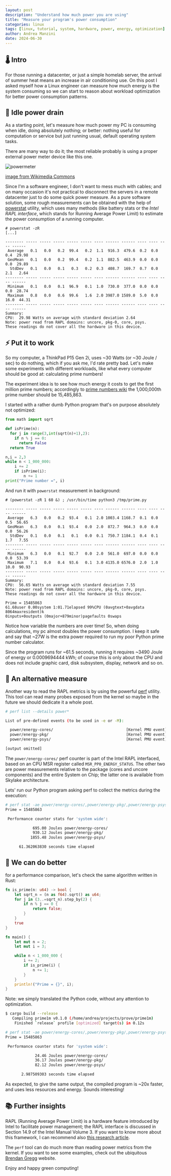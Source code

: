 ```yaml
---
layout: post
description: "Understand how much power you are using"
title: "Measure your program's power consumption"
categories: linux
tags: [linux, tutorial, system, hardware, power, energy, optimization]
author: Andrea Manzini
date: 2024-06-30
---
```


## 🌡️ Intro

For those running a datacenter, or just a simple homelab server, the arrival of summer heat means an increase in air conditioning use. On this post I asked myself how a Linux engineer can measure how much energy is the system consuming so we can start to reason about workload optimization for better power consumption patterns.

## 🔋 Idle power drain

As a starting point, let's measure how much power my PC is consuming when idle, doing absolutely nothing; or better: nothing useful for computation or service but just running usual, default operating system tasks.

There are many way to do it; the most reliable probably is using a proper external power meter device like this one.

![powermeter](https://upload.wikimedia.org/wikipedia/commons/thumb/e/e8/SWR_%26_power_meter_front_view.jpg/640px-SWR_%26_power_meter_front_view.jpg) 

[image from Wikimedia Commons](https://commons.wikimedia.org/wiki/File:SWR_%26_power_meter_front_view.jpg)

Since I'm a software engineer, I don't want to mess much with cables; and on many occasion it's not practical to disconnect the servers in a remote datacenter just to do some quick power measure. As a pure software solution, some rough measurements can be obtained with the help of [powerstat](https://github.com/ColinIanKing/powerstat) utility, which uses many methods (like battery stats or the *Intel RAPL interface*, which stands for Running Average Power Limit) to estimate the power consumption of a running computer.

```
# powerstat -zR
[...]

-------- ----- ----- ----- ----- ----- ---- ------ ------ ---- ---- ---- ------ 
 Average   0.1   0.0   0.2  99.4   0.2  1.1  916.3  479.6  0.2  0.0  0.4  29.98 
 GeoMean   0.1   0.0   0.2  99.4   0.2  1.1  882.5  463.9  0.0  0.0  0.0  29.89 
  StdDev   0.1   0.0   0.1   0.3   0.2  0.3  408.7  169.7  0.7  0.0  2.1   2.64 
-------- ----- ----- ----- ----- ----- ---- ------ ------ ---- ---- ---- ------ 
 Minimum   0.1   0.0   0.1  96.9   0.1  1.0  730.0  377.0  0.0  0.0  0.0  28.74 
 Maximum   0.8   0.0   0.6  99.6   1.6  2.0 3987.0 1589.0  5.0  0.0 16.0  44.31 
-------- ----- ----- ----- ----- ----- ---- ------ ------ ---- ---- ---- ------ 
Summary:
CPU:  29.98 Watts on average with standard deviation 2.64  
Note: power read from RAPL domains: uncore, pkg-0, core, psys.
These readings do not cover all the hardware in this device.
```

## ⚡ Put it to work

So my computer, a ThinkPad P15 Gen 2i, uses ~30 Watts (or ~30 Joule / sec) to do nothing, which if you ask me, I'd rate pretty bad. Let's make some experiments with different workloads, like what every computer should be good at: calculating prime numbers!

The experiment idea is to see how much energy it costs to get the first million prime numbers; accordingly to [prime numbers wiki](https://prime-numbers.fandom.com/) the 1,000,000th prime number should be 15,485,863.

I started with a rather dumb Python program that's on purpose absolutely not optimized:

```python
from math import sqrt

def isPrime(n):
  for j in range(3,int(sqrt(n)+1),2):
    if n % j == 0:
      return False
  return True

n,i = 2,3
while n < 1_000_000:
    i += 2
    if isPrime(i):
        n += 1
print("Prime number =", i)
```

And run it with `powerstat` measurement in background:


```
# (powerstat -zR 1 60 &) ; /usr/bin/time python3 /tmp/prime.py
```

```
-------- ----- ----- ----- ----- ----- ---- ------ ------ ---- ---- ---- ------ 
 Average   6.3   0.0   0.2  93.4   0.1  2.0 1003.4 1168.7  0.1  0.0  0.5  56.65 
 GeoMean   6.3   0.0   0.1  93.4   0.0  2.0  872.7  964.3  0.0  0.0  0.0  56.26 
  StdDev   0.1   0.0   0.1   0.1   0.0  0.1  750.7 1184.1  0.4  0.1  1.7   7.55 
-------- ----- ----- ----- ----- ----- ---- ------ ------ ---- ---- ---- ------ 
 Minimum   6.3   0.0   0.1  92.7   0.0  2.0  561.0  697.0  0.0  0.0  0.0  53.39 
 Maximum   7.1   0.0   0.4  93.6   0.1  3.0 4135.0 6576.0  2.0  1.0 10.0  90.93 
-------- ----- ----- ----- ----- ----- ---- ------ ------ ---- ---- ---- ------ 
Summary:
CPU:  56.65 Watts on average with standard deviation 7.55  
Note: power read from RAPL domains: uncore, pkg-0, core, psys.
These readings do not cover all the hardware in this device.

Prime = 15485863
61.68user 0.00system 1:01.71elapsed 99%CPU (0avgtext+0avgdata 8064maxresident)k
0inputs+0outputs (0major+879minor)pagefaults 0swaps
```

Notice how variable the numbers are over time! So, when doing calculations, my pc almost doubles the power consumption. I keep it safe and say that ~27W is the extra power required to run my poor Python prime number calculator.

Since the program runs for ~61.5 seconds, running it requires ~3490 Joule of energy or 0.0009694444 kWh; of course this is only about the CPU and does not include graphic card, disk subsystem, display, network and so on.

## 📏 An alternative measure

Another way to read the RAPL metrics is by using the powerful [perf](https://perf.wiki.kernel.org/index.php/Main_Page) utility. This tool can read many probes exposed from the kernel so maybe in the future we should dedicate it a whole post.

```bash 
# perf list --details power*

List of pre-defined events (to be used in -e or -M):

  power/energy-cores/                                [Kernel PMU event]
  power/energy-pkg/                                  [Kernel PMU event]
  power/energy-psys/                                 [Kernel PMU event]

[output omitted]
```

The `power/energy-cores/` perf counter is part of the Intel RAPL interfaced, based on an CPU MSR register called `MSR_PP0_ENERGY_STATUS`.
The other two are power measurements relative to the package (cores and uncore components) and the entire System on Chip; the latter one is available from Skylake architecture.

Lets' run our Python program asking perf to collect the metrics during the execution:

```bash
# perf stat -ae power/energy-cores/,power/energy-pkg/,power/energy-psys/ python3 /tmp/prime.py
Prime = 15485863

 Performance counter stats for 'system wide':

            695.00 Joules power/energy-cores/                                                   
            930.12 Joules power/energy-pkg/                                                     
           1855.48 Joules power/energy-psys/                                                    

      61.362063830 seconds time elapsed
```
## 🚀 We can do better

for a performance comparison, let's check the same algorithm written in Rust:

```Rust
fn is_prime(n: u64) -> bool {
    let sqrt_n = (n as f64).sqrt() as u64;
    for j in (3..=sqrt_n).step_by(2) {
        if n % j == 0 {
            return false;
        }
    }
    true
}

fn main() {
    let mut n = 2;
    let mut i = 3;

    while n < 1_000_000 {
        i += 2;
        if is_prime(i) {
            n += 1;
        }
    }
    println!("Prime = {}", i);
}
```

Note: we simply translated the Python code, without any attention to optimization.

```bash
$ cargo build --release
   Compiling prime1m v0.1.0 (/home/andrea/projects/prove/prime1m)
    Finished `release` profile [optimized] target(s) in 0.12s

# perf stat -ae power/energy-cores/,power/energy-pkg/,power/energy-psys/ ./target/release/prime1m
Prime = 15485863

 Performance counter stats for 'system wide':

             24.46 Joules power/energy-cores/                                                   
             36.17 Joules power/energy-pkg/                                                     
             82.12 Joules power/energy-psys/                                                    

       2.987509303 seconds time elapsed
```

As expected, to give the same output, the compiled program is ~20x faster, and uses less resources and energy. Sounds interesting!

## 📚 Further insights

RAPL (Running Average Power Limit) is a hardware feature introduced by Intel to facilitate power management; the RAPL interface is discussed in Section 14.9 of the Intel Manual Volume 3. 
If you want to know more about this framework, I can recommend also [this research article](https://dl.acm.org/doi/10.1145/3177754).

The `perf` tool can do much more than reading power metrics from the kernel. If you want to see some examples, check out the ubiquitous [Brendan Gregg](https://www.brendangregg.com/perf.html) website.

Enjoy and happy green computing!